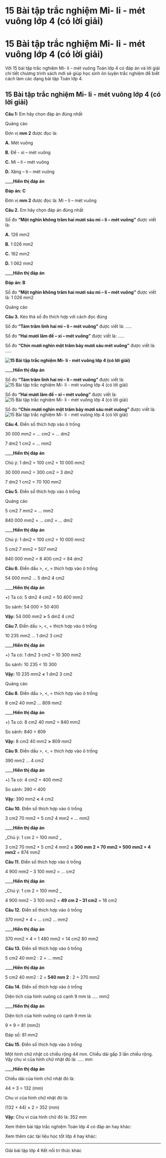 # 15 Bài tập trắc nghiệm Mi- li - mét vuông lớp 4 (có lời giải)

# 15 Bài tập trắc nghiệm Mi- li - mét vuông lớp 4 (có lời giải)

Với 15 bài tập trắc nghiệm Mi- li - mét vuông Toán lớp 4 có đáp án và lời giải chi tiết chương trình sách mới sẽ giúp học sinh ôn luyện trắc nghiệm để biết cách làm các dạng bài tập Toán lớp 4.

## 15 Bài tập trắc nghiệm Mi- li - mét vuông lớp 4 (có lời giải)

**Câu 1:** Em hãy chọn đáp án đúng nhất

Quảng cáo

Đơn vị **mm 2** được đọc là: 

**A.** Mét vuông

**B.** Đề - xi – mét vuông

**C.** Mi – li – mét vuông

**D.** Xăng – ti – mét vuông

____**Hiển thị đáp án**

**Đáp án: C**

Đơn vị **mm 2** được đọc là: Mi – li – mét vuông

**Câu 2.** Em hãy chọn đáp án đúng nhất

Số đo **“Một nghìn không trăm hai mươi sáu mi – li – mét vuông”** được viết là: 

**A.** 126 mm2

**B.** 1 026 mm2

**C.** 162 mm2

**D.** 1 062 mm2

____**Hiển thị đáp án**

**Đáp án: B**

Số đo **“Một nghìn không trăm hai mươi sáu mi – li – mét vuông”** được viết là: 1 026 mm2

Quảng cáo

**Câu 3.** Kéo thả số đo thích hợp với cách đọc đúng

Số đo **“Tám trăm linh hai mi – li – mét vuông”** được viết là: …..

Số đo **“Hai mươi lăm đề – xi – mét vuông”** được viết là: …..

Số đo **“Chín mươi nghìn một trăm bảy mươi sáu mét vuông”** được viết là: …..

**![15 Bài tập trắc nghiệm Mi- li - mét vuông lớp 4 \(có lời giải\)](https://vietjack.com/toan-4-kn/images/trac-nghiem-mi-li-met-vuong-248511.PNG)**

____**Hiển thị đáp án**

Số đo **“Tám trăm linh hai mi – li – mét vuông”** được viết là: ![15 Bài tập trắc nghiệm Mi- li - mét vuông lớp 4 \(có lời giải\)](https://vietjack.com/toan-4-kn/images/trac-nghiem-mi-li-met-vuong-248513.PNG)

Số đo **“Hai mươi lăm đề – xi – mét vuông”** được viết là: ![15 Bài tập trắc nghiệm Mi- li - mét vuông lớp 4 \(có lời giải\)](https://vietjack.com/toan-4-kn/images/trac-nghiem-mi-li-met-vuong-248514.PNG)

Số đo **“Chín mươi nghìn một trăm bảy mươi sáu mét vuông”** được viết là: ![15 Bài tập trắc nghiệm Mi- li - mét vuông lớp 4 \(có lời giải\)](https://vietjack.com/toan-4-kn/images/trac-nghiem-mi-li-met-vuong-248517.PNG)

**Câu 4.** Điền số thích hợp vào ô trống

30 000 mm2 = … cm2 = … dm2

7 dm2 1 cm2 = … mm2

____**Hiển thị đáp án**

Chú ý: 1 dm2 = 100 cm2 = 10 000 mm2

30 000 mm2 = 300 cm2 = 3 dm2

7 dm2 1 cm2 = 70 100 mm2

**Câu 5.** Điền số thích hợp vào ô trống

Quảng cáo

5 cm2 7 mm2 = … mm2

840 000 mm2 = … cm2 = … dm2

____**Hiển thị đáp án**

Chú ý: 1 dm2 = 100 cm2 = 10 000 mm2

5 cm2 7 mm2 = 507 mm2

840 000 mm2 = 8 400 cm2 = 84 dm2

**Câu 6.** Điền dấu >, <, = thích hợp vào ô trống

54 000 mm2 … 5 dm2 4 cm2

____**Hiển thị đáp án**

+) Ta có: 5 dm2 4 cm2 = 50 400 mm2

So sánh: 54 000 > 50 400

**Vậy:** 54 000 mm2 **>** 5 dm2 4 cm2

**Câu 7.** Điền dấu >, <, = thích hợp vào ô trống

10 235 mm2 … 1 dm2 3 cm2

____**Hiển thị đáp án**

+) Ta có: 1 dm2 3 cm2 = 10 300 mm2

So sánh: 10 235 < 10 300

**Vậy:** 10 235 mm2 **<** 1 dm2 3 cm2

Quảng cáo

**Câu 8.** Điền dấu >, <, = thích hợp vào ô trống

8 cm2 40 mm2 … 809 mm2

____**Hiển thị đáp án**

+) Ta có: 8 cm2 40 mm2 = 840 mm2

So sánh: 840 > 809

**Vậy:** 8 cm2 40 mm2 **>** 809 mm2

**Câu 9.** Điền dấu >, <, = thích hợp vào ô trống

390 mm2 … 4 cm2

____**Hiển thị đáp án**

+) Ta có: 4 cm2 = 400 mm2

So sánh: 390 < 400

**Vậy:** 390 mm2 **<** 4 cm2

**Câu 10.** Điền số thích hợp vào ô trống

3 cm2 70 mm2 \+ 5 cm2 4 mm2 = … mm2

____**Hiển thị đáp án**

_Chú ý: 1 cm 2 = 100 mm2 _

3 cm2 70 mm2 \+ 5 cm2 4 mm2 **= 300 mm 2 \+ 70 mm2 \+ 500 mm2 \+ 4 mm2** = 874 mm2

**Câu 11.** Điền số thích hợp vào ô trống

4 900 mm2 – 3 100 mm2 = … cm2

____**Hiển thị đáp án**

_Chú ý: 1 cm 2 = 100 mm2 _

4 900 mm2 – 3 100 mm2 = **49 cm 2 – 31 cm2** = 18 cm2

**Câu 12.** Điền số thích hợp vào ô trống

370 mm2 × 4 = … cm2 … mm2

____**Hiển thị đáp án**

370 mm2 × 4 = 1 480 mm2 = 14 cm2 80 mm2

**Câu 13.** Điền số thích hợp vào ô trống

5 cm2 40 mm2 : 2 = … mm2

____**Hiển thị đáp án**

5 cm2 40 mm2 : 2 = **540 mm 2** : 2 = 270 mm2

**Câu 14.** Điền số thích hợp vào ô trống

Diện tích của hình vuông có cạnh 9 mm là ….. mm2

____**Hiển thị đáp án**

Diện tích của hình vuông có cạnh 9 mm là:

9 × 9 = 81 (mm2)

Đáp số: 81 mm2

**Câu 15.** Điền số thích hợp vào ô trống

Một hình chữ nhật có chiều rộng 44 mm. Chiều dài gấp 3 lần chiều rộng. Vậy chu vi của hình chữ nhật đó là: ….. mm

____**Hiển thị đáp án**

Chiều dài của hình chữ nhật đó là:

44 × 3 = 132 (mm)

Chu vi của hình chữ nhật đó là:

(132 + 44) × 2 = 352 (mm)

**Vậy:** Chu vi của hình chữ đó là: 352 mm

Xem thêm bài tập trắc nghiệm Toán lớp 4 có đáp án hay khác:

Xem thêm các tài liệu học tốt lớp 4 hay khác:

* * *

Giải bài tập lớp 4 Kết nối tri thức khác
